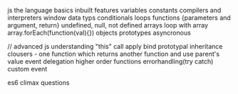 js the language
basics
inbuilt features
variables constants
compilers and interpreters
window
data typs
conditionals
loops
functions {parameters and argument, return}
undefined, null, not defined
arrays
loop with array    array.forEach(function(val){})
objects
prototypes
asyncronous


// advanced js
understanding "this"
call apply bind
prototypal inheritance
clousers - one function which returns another function and use parent's value
event delegation
higher order functions
errorhandling(try catch)
custom event


es6 climax
questions